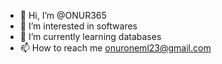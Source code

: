 - 👋 Hi, I’m @ONUR365
- 👀 I’m interested in softwares
- 🌱 I’m currently learning databases
- 📫 How to reach me onuroneml23@gmail.com
